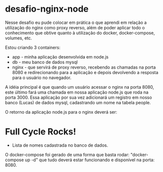 # desafio-nginx-node

Nesse desafio eu pude colocar em prática o que aprendi em relação a utilização do nginx como proxy reverso, além de poder aplicar todo o conhecimento que obtive quanto à utilização do docker, docker-compose, volumes, etc.

Estou criando 3 containers:
- app - minha aplicação desenvolvida em node.js
- db - meu banco de dados mysql
- nginx - que servirá de proxy reverso, recebendo as chamadas na porta 8080 e redirecionando para a aplicação e depois devolvendo a resposta para o usuário no navegador.


A idéia principal é que quando um usuário acessar o nginx na porta 8080, este último fará uma chamada em nossa aplicação node.js que roda na porta 3000. Essa aplicação por sua vez adicionará um registro em nosso banco (Lucas) de dados mysql, cadastrando um nome na tabela people.

O retorno da aplicação node.js para o nginx deverá ser:

<h1>Full Cycle Rocks!</h1>

- Lista de nomes cadastrada no banco de dados.

O docker-compose foi gerado de uma forma que basta rodar: "docker-compose up -d" que tudo deverá estar funcionando e disponível na porta: 8080.